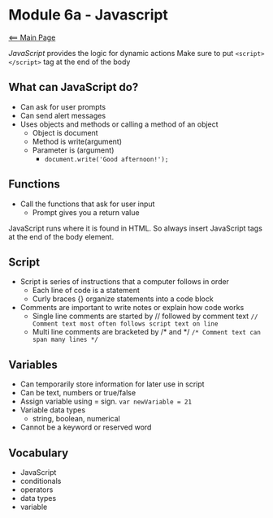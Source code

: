 # Module 6a - Javascript
[<== Main Page](../README.md)

*JavaScript* provides the logic for dynamic actions
Make sure to put ```<script></script>``` tag at the end of the body

## What can JavaScript do?
- Can ask for user prompts
- Can send alert messages
- Uses objects and methods or calling a method of an object
  - Object is document
  - Method is write(argument)
  - Parameter is (argument)
    - ```document.write('Good afternoon!');```

## Functions
- Call the functions that ask for user input
  - Prompt gives you a return value

JavaScript runs where it is found in HTML. 
So always insert JavaScript tags at the end of the body element. 

## Script
- Script is series of instructions that a computer follows in order
  - Each line of code is a statement
  - Curly braces {} organize statements into a code block 
- Comments are important to write notes or explain how code works
  - Single line comments are started by // followed by comment text
    ```// Comment text most often follows script text on line ```
  - Multi line comments are bracketed by /* and */
    ```/* Comment text can span many lines */```

## Variables
- Can temporarily store information for later use in script 
- Can be text, numbers or true/false
- Assign variable using = sign.
  ```var newVariable = 21```
- Variable data types
  - string, boolean, numerical
- Cannot be a keyword or reserved word

## Vocabulary

- JavaScript
- conditionals
- operators
- data types
- variable